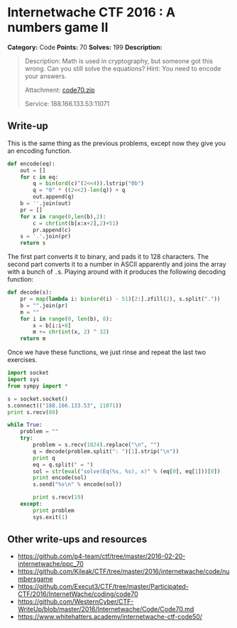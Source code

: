 # Internetwache CTF 2016 : A numbers game II

**Category:** Code
**Points:** 70
**Solves:** 199
**Description:**

> Description: Math is used in cryptography, but someone got this wrong. Can you still solve the equations? Hint: You need to encode your answers.
> 
> 
> Attachment: [code70.zip](./code70.zip)
> 
> 
> Service: 188.166.133.53:11071


## Write-up

This is the same thing as the previous problems, except now they give you an encoding function.

```python
def encode(eq):
	out = []
	for c in eq:
		q = bin(ord(c)^(2<<4)).lstrip("0b")
		q = "0" * ((2<<2)-len(q)) + q
		out.append(q)
	b = ''.join(out)
	pr = []
	for x in range(0,len(b),2):
		c = chr(int(b[x:x+2],2)+51)
		pr.append(c)
	s = '.'.join(pr)
	return s
```

The first part converts it to binary, and pads it to 128 characters. The second part converts it to a number in ASCII apparently and joins the array with a bunch of `.`s. Playing around with it produces the following decoding function:

```python
def decode(s):
	pr = map(lambda i: bin(ord(i) - 51)[2:].zfill(2), s.split("."))
	b = "".join(pr)
	m = ""
	for i in range(0, len(b), 8):
		x = b[i:i+8]
		m += chr(int(x, 2) ^ 32)
	return m
```

Once we have these functions, we just rinse and repeat the last two exercises.

```python
import socket
import sys
from sympy import *

s = socket.socket()
s.connect(("188.166.133.53", 11071))
print s.recv(80)

while True:
	problem = ""
	try:
		problem = s.recv(1024).replace("\n", "")
		q = decode(problem.split(": ")[1].strip("\n"))
		print q
		eq = q.split(" = ")
		sol = str(eval("solve(Eq(%s, %s), x)" % (eq[0], eq[1]))[0])
		print encode(sol)
		s.send("%s\n" % encode(sol))

		print s.recv(19)
	except:
		print problem
		sys.exit(1)
```

## Other write-ups and resources

* <https://github.com/p4-team/ctf/tree/master/2016-02-20-internetwache/ppc_70>
* <https://github.com/Kileak/CTF/tree/master/2016/internetwache/code/numbersgame>
* <https://github.com/Execut3/CTF/tree/master/Participated-CTF/2016/InternetWache/coding/code70>
* <https://github.com/WesternCyber/CTF-WriteUp/blob/master/2016/Internetwache/Code/Code70.md>
* <https://www.whitehatters.academy/internetwache-ctf-code50/>
